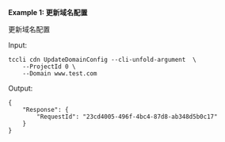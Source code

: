 **Example 1: 更新域名配置**

更新域名配置

Input: 

```
tccli cdn UpdateDomainConfig --cli-unfold-argument  \
    --ProjectId 0 \
    --Domain www.test.com
```

Output: 
```
{
    "Response": {
        "RequestId": "23cd4005-496f-4bc4-87d8-ab348d5b0c17"
    }
}
```

